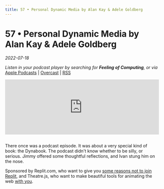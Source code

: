 ```yaml
---
title: 57 • Personal Dynamic Media by Alan Kay & Adele Goldberg
---
```


# 57 • Personal Dynamic Media by Alan Kay & Adele Goldberg

_2022-07-18_

_Listen in your podcast player by searching for **Feeling of Computing**, or via_ [Apple Podcasts](https://podcasts.apple.com/podcast/feeling-of-computing/id1265527976) \| [Overcast](https://overcast.fm/itunes1265527976) \| [RSS](https://omny.fm/shows/feeling-of-computing/playlists/podcast.rss)

<iframe src="https://omny.fm/shows/feeling-of-computing/personal-dynamic-media-by-alan-kay-adele-goldberg/embed" width="100%" height="180" frameborder="0" style="margin-bottom: 1em"></iframe>

There once was a podcast episode. It was about a very special kind of book: the Dynabook. The podcast didn't know whether to be silly, or serious. Jimmy offered some thoughtful reflections, and Ivan stung him on the nose.

Sponsored by Replit.com, who want to give you [some reasons not to join Replit](https://blog.replit.com/reasons-not-to-join-replit), and Theatre.js, who want to make beautiful tools for animating the web [with you](https://join.theatrejs.com).
